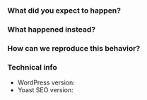 ### What did you expect to happen?

### What happened instead?

### How can we reproduce this behavior?

### Technical info
* WordPress version:
* Yoast SEO version:
